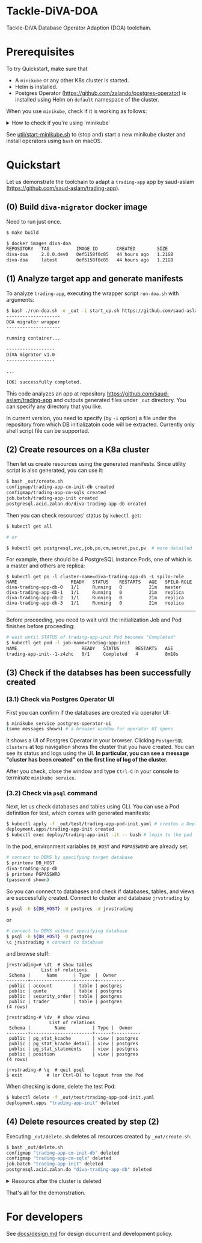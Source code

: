 # Tackle-DiVA-DOA
Tackle-DiVA Database Operator Adaption (DOA) toolchain. 

# Prerequisites

To try Quickstart, make sure that 

- A `minikube` or any other K8s cluster is started.
- Helm is installed.
- Postgres Operator (https://github.com/zalando/postgres-operator) is installed using Helm on `default` namespace of the cluster.

When you use `minikube`, check if it is working as follows:

<details>
<summary>How to check if you're using `minikube`</summary>

```bash
$ minikube status # check minikube status
minikube
type: Control Plane
host: Running
kubelet: Running
apiserver: Running
kubeconfig: Configured

$ kubectl cluster-info # check kubectl status
Kubernetes control plane is running at https://127.0.0.1:64533
CoreDNS is running at https://127.0.0.1:64533/api/v1/namespaces/kube-system/services/kube-dns:dns/proxy

To further debug and diagnose cluster problems, use 'kubectl cluster-info dump'.

$ helm version # check helm status
version.BuildInfo{Version:"v3.7.2", GitCommit:"663a896f4a815053445eec4153677ddc24a0a361", GitTreeState:"clean", GoVersion:"go1.17.3"}

$ helm list --filter 'postgres-operator' # check Postgres Operator
NAME                	NAMESPACE	REVISION	UPDATED                             	STATUS  	CHART                     	APP VERSION
postgres-operator   	default  	1       	2022-01-18 16:31:31.614054 +0900 JST	deployed	postgres-operator-1.7.1   	1.7.1      
postgres-operator-ui	default  	1       	2022-01-18 16:31:33.573745 +0900 JST	deployed	postgres-operator-ui-1.7.1	1.7.1      
```

`bash util/show-status.sh` to dump status shown above.

You can also check if UI of the operator is working using `minikube service`:

```bash
$ minikube service postgres-operator-ui
(messages shown) # a browser window for operator UI opens
(type Ctrl-C to terminate)
```

Note that `minikube service postgres-operator-ui` automatically opens a window for UI on your default browser, while `minikube service postgres-operator-ui --url` does not, just showing the expoed URL.
</details>


See [util/start-minikube.sh](util/start-minikube.sh) to (stop and) start a new minikube cluster and install operators using `bash` on macOS.

# Quickstart

Let us demonstrate the toolchain to adapt a `trading-app` app by saud-aslam (https://github.com/saud-aslam/trading-app).

## (0) Build `diva-migrator` docker image

Need to run just once.

```bash
$ make build

$ docker images diva-doa
REPOSITORY   TAG          IMAGE ID       CREATED        SIZE
diva-doa     2.0.0.dev0   0ef5158f0c85   44 hours ago   1.21GB
diva-doa     latest       0ef5158f0c85   44 hours ago   1.21GB
```

## (1) Analyze target app and generate manifests

To analyze `trading-app`, executing the wrapper script `run-doa.sh` with arguments:

```bash
$ bash ./run-doa.sh -o _out -i start_up.sh https://github.com/saud-aslam/trading-app
--------------------
DOA migrator wrapper
--------------------

running container...

------------------
DiVA migrator v1.0
------------------

...

[OK] successfully completed.
```

This code analyzes an app at repository https://github.com/saud-aslam/trading-app and outputs generated files under `_out` directory. You can specify any directory that you like.

In current version, you need to specify (by `-i` option) a file under the repository from which DB initializatoin code will be extracted. Currently only shell script file can be supported.

## (2) Create resources on a K8a cluster

Then let us create resources using the generated manifests. Since utility script is also generated, you can use it:

```bash
$ bash _out/create.sh
configmap/trading-app-cm-init-db created
configmap/trading-app-cm-sqls created
job.batch/trading-app-init created
postgresql.acid.zalan.do/diva-trading-app-db created
```

Then you can check resources' status by `kubectl get`:

```bash
$ kubectl get all 

# or 

$ kubectl get postgresql,svc,job,po,cm,secret,pvc,pv  # more detailed
```

For example, there should be 4 PostgreSQL instance Pods, one of which is a master and others are replica:

```
$ kubectl get po -l cluster-name=diva-trading-app-db -L spilo-role
NAME                    READY   STATUS    RESTARTS   AGE   SPILO-ROLE
diva-trading-app-db-0   1/1     Running   0          21m   master
diva-trading-app-db-1   1/1     Running   0          21m   replica
diva-trading-app-db-2   1/1     Running   0          21m   replica
diva-trading-app-db-3   1/1     Running   0          21m   replica
```

---

Before proceeding, you need to wait until the initialization Job and Pod finishes before proceeding:

```bash
# wait until STATUS of trading-app-init Pod becomes "Completed"
$ kubectl get pod -l job-name=trading-app-init
NAME                        READY   STATUS      RESTARTS   AGE
trading-app-init--1-z4zhc   0/1     Completed   4          8m18s
```

## (3) Check if the databses has been successfully created

### (3.1) Check via Postgres Operator UI

First you can confirm if the databases are created via operator UI:

```bash
$ minikube service postgres-operator-ui
(some messages shown) # a browser window for operator UI opens
```

It shows a UI of Postgres Operator in your browser. Clicking `PostgerSQL clusters` at top navigation shows the cluster that you have created. You can see its status and logs using the UI.
**In particular, you can see a message "cluster has been created" on the first line of log of the cluster.**

After you check, close the window and type `Ctrl-C` in your console to terminate `minikube service`.

### (3.2) Check via `psql` command

Next, let us check databases and tables using CLI.
You can use a Pod definition for test, which comes with generated manifests:

```bash
$ kubectl apply -f _out/test/trading-app-pod-init.yaml # creates a Deployment resource and associated Pod
deployment.apps/trading-app-init created
$ kubectl exec deploy/trading-app-init -it -- bash # login to the pod
```

In the pod, environment variables `DB_HOST` and `PGPASSWORD` are already set.

```bash
# connect to DBMS by specifying target database
$ printenv DB_HOST
diva-trading-app-db
$ printenv PGPASSWRD
(password shown)
```

So you can connect to databases and check if databases, tables, and views are successfully created.
Connect to cluster and database `jrvstrading` by 

```bash
$ psql -h ${DB_HOST} -U postgres -d jrvstrading 
```

or 

```bash
# connect to DBMS without specifying database
$ psql -h ${DB_HOST} -U postgres
\c jrvstrading # connect to database
```

and browse stuff:

```
jrvstrading=# \dt  # show tables
             List of relations
 Schema |      Name      | Type  |  Owner   
--------+----------------+-------+----------
 public | account        | table | postgres
 public | quote          | table | postgres
 public | security_order | table | postgres
 public | trader         | table | postgres
(4 rows)

jrvstrading-# \dv  # show views
                List of relations
 Schema |         Name          | Type |  Owner   
--------+-----------------------+------+----------
 public | pg_stat_kcache        | view | postgres
 public | pg_stat_kcache_detail | view | postgres
 public | pg_stat_statements    | view | postgres
 public | position              | view | postgres
(4 rows)

jrvstrading-# \q  # quit psql
$ exit         # (or Ctrl-D) to logout from the Pod
```

When checking is done, delete the test Pod:

```bash
$ kubectl delete -f _out/test/trading-app-pod-init.yaml
deployment.apps "trading-app-init" deleted
```

## (4) Delete resources created by step (2)

Executing `_out/delete.sh` deletes all resources created by `_out/create.sh`.

```bash
$ bash _out/delete.sh 
configmap "trading-app-cm-init-db" deleted
configmap "trading-app-cm-sqls" deleted
job.batch "trading-app-init" deleted
postgresql.acid.zalan.do "diva-trading-app-db" deleted
```

<details>
<summary>Resourcs after the cluster is deleted</summary>

```bash
$ kubectl get all
NAME                                        READY   STATUS    RESTARTS   AGE
pod/postgres-operator-594c75b5fc-hkwn9      1/1     Running   0          20m
pod/postgres-operator-ui-58644cfcff-tv77h   1/1     Running   0          20m

NAME                           TYPE        CLUSTER-IP      EXTERNAL-IP   PORT(S)    AGE
service/kubernetes             ClusterIP   10.96.0.1       <none>        443/TCP    20m
service/postgres-operator      ClusterIP   10.100.238.88   <none>        8080/TCP   20m
service/postgres-operator-ui   ClusterIP   10.106.111.62   <none>        80/TCP     20m

NAME                                   READY   UP-TO-DATE   AVAILABLE   AGE
deployment.apps/postgres-operator      1/1     1            1           20m
deployment.apps/postgres-operator-ui   1/1     1            1           20m

NAME                                              DESIRED   CURRENT   READY   AGE
replicaset.apps/postgres-operator-594c75b5fc      1         1         1       20m
replicaset.apps/postgres-operator-ui-58644cfcff   1         1         1       20m

NAME                                                    IMAGE                                               CLUSTER-LABEL   SERVICE-ACCOUNT   MIN-INSTANCES   AGE
operatorconfiguration.acid.zalan.do/postgres-operator   registry.opensource.zalan.do/acid/spilo-14:2.1-p3   cluster-name    postgres-pod      -1              20m
```
</details>

That's all for the demonstration.

# For developers

See [docs/design.md](docs/design.md) for design document and development policy.
